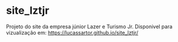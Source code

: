 # site_lztjr
 Projeto do site da empresa júnior Lazer e Turismo Jr.
 Disponivel para vizualização em: https://lucassartor.github.io/site_lztjr/
